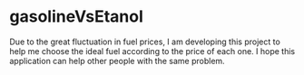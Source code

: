 # gasolineVsEtanol
Due to the great fluctuation in fuel prices, I am developing this project to help me choose the ideal fuel according to the price of each one.
I hope this application can help other people with the same problem.
